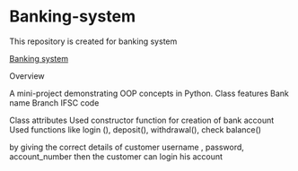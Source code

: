 # Banking-system
This repository is created for banking system

[Banking system](https://drive.google.com/file/d/1muuOJa9DaXJqPkXjpyPoNoqVc-ENonU0/view?usp=drive_link)

Overview

A mini-project demonstrating OOP concepts in Python. Class features Bank name Branch IFSC code

Class attributes Used constructor function for creation of bank account Used functions like login (), deposit(), withdrawal(), check balance()

by giving the correct details  of customer  username , password, account_number then the customer can login his account 

